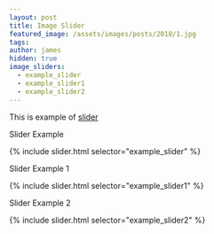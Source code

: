 ```yaml
---
layout: post
title: Image Slider
featured_image: /assets/images/posts/2018/1.jpg
tags:
author: james
hidden: true
image_sliders:
  - example_slider
  - example_slider1
  - example_slider2
---
```


This is example of [slider](https://github.com/jekylltools/jekyll-ideal-image-slider-include)

Slider Example

{% include slider.html selector="example_slider" %}

Slider Example 1

{% include slider.html selector="example_slider1" %}

Slider Example 2

{% include slider.html selector="example_slider2" %}
